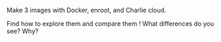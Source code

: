 Make 3 images with Docker, enroot, and Charlie cloud.

Find how to explore them and compare them !
What differences do you see? Why?